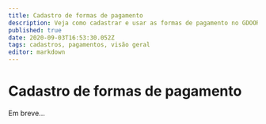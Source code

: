 ```yaml
---
title: Cadastro de formas de pagamento
description: Veja como cadastrar e usar as formas de pagamento no GDOOR WEB
published: true
date: 2020-09-03T16:53:30.052Z
tags: cadastros, pagamentos, visão geral
editor: markdown
---
```


# Cadastro de formas de pagamento

Em breve...

